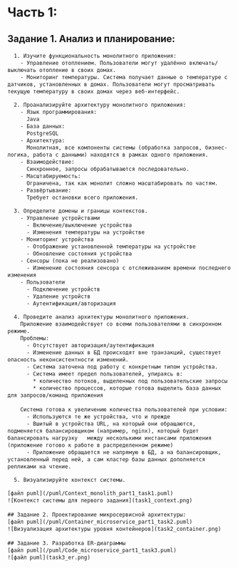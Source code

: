 # Часть 1:
  ## Задание 1. Анализ и планирование:
  ```
    1. Изучите функциональность монолитного приложения:
      - Управление отоплением. Пользователи могут удалённо включать/выключать отопление в своих домах.
      - Мониторинг температуры. Система получает данные о температуре с датчиков, установленных в домах. Пользователи могут просматривать текущую температуру в своих домах через веб-интерфейс.
  ```

  ```
    2. Проанализируйте архитектуру монолитного приложения:
      - Язык программирования: 
        Java
      - База данных: 
        PostgreSQL
      - Архитектура: 
        Монолитная, все компоненты системы (обработка запросов, бизнес-логика, работа с данными) находятся в рамках одного приложения.
      - Взаимодействие: 
        Синхронное, запросы обрабатываются последовательно.
      - Масштабируемость: 
        Ограничена, так как монолит сложно масштабировать по частям.
      - Развёртывание: 
        Требует остановки всего приложения.
  ```
  ```
    3. Определите домены и границы контекстов.
      - Управление устройствами
        - Включение/выключение устройства
        - Изменения температуры на устройстве
      - Мониторинг устройства
        - Отображение установленной температуры на устройстве
        - Обновление состояния устройства
      - Сенсоры (пока не реализовано)
        - Изменение состояния сенсора с отслеживанием времени последнего изменения
      - Пользователи
        - Подключение устройств
        - Удаление устройств
        - Аутентификация/авторизация
  ```

  ```
    4. Проведите анализ архитектуры монолитного приложения.
      Приложение взаимодействует со всеми пользователями в синхронном режиме.  
      Проблемы:
        - Отсутствует авторизация/аутентификация
        - Изменение данных в БД происходят вне транзакций, существует опасность неконсистентности изменений.
        - Система заточена под работу с конкретным типом устройства.
        - Система имеет предел пользователей, упираясь в:
          * количество потоков, выделенных под пользовательские запросы
          * количество процессов, которые готова выделить база данных для запросов/команд приложения
      
      Система готова к увеличению количества пользователей при условии: 
        - Используются те же устройства, что и прежде
        - Вшитый в устройства URL, на который они обращаются, подменяется балансировщиком (например, nginx), который будет балансировать нагрузку   между несколькими инстансами приложения (приложение готово к работе в распределенном режиме)
        - Приложение обращается не напрямую в БД, а на балансировщик, установленный перед ней, а сам кластер базы данных дополняется репликами на чтение.  
  ```

  ```
    5. Визуализируйте контекст системы.
  ```
    [файл puml](/puml/Context_monolith_part1_task1.puml)
    ![Контекст системы для первого задания](task1_context.png)

    ## Задание 2. Проектирование микросервисной архитектуры:
    [файл puml](/puml/Container_microservice_part1_task2.puml)
    ![Визуализация архитектуры уровня контейнеров](task2_container.png)

    ## Задание 3. Разработка ER-диаграммы
    [файл puml](/puml/Code_microservice_part1_task3.puml)
    ![файл puml](task3_er.png)
